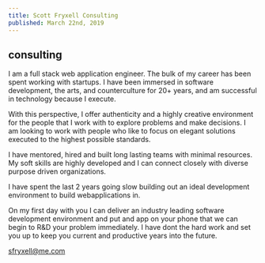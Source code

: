 ```yaml
---
title: Scott Fryxell Consulting
published: March 22nd, 2019
---
```


## consulting
I am a full stack web application engineer. The bulk of my career has been spent working with startups.  I have been immersed in software development, the arts, and counterculture for 20+ years, and am successful in technology because I execute.

With this perspective, I offer authenticity and a highly creative environment for the people that I work with to explore problems and make decisions. I am looking to work with people who like to focus on elegant solutions executed to the highest possible standards.

I have mentored, hired and built long lasting teams with minimal resources. My soft skills are highly developed and I can connect closely with diverse purpose driven organizations.

I have spent the last 2 years going slow building out an ideal development environment to build webapplications in.

On my first day with you I can deliver an industry leading software development environment and put and app on your phone that we can begin to R&D your problem immediately. I have dont the hard work and set you up to keep you current and productive years into the future.

<sfryxell@me.com>
